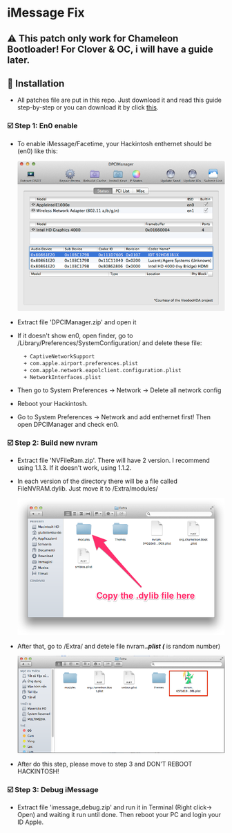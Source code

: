 # iMessage Fix

## ⚠️ This patch only work for Chameleon Bootloader! For Clover & OC, i will have a guide later.

## 💾 Installation

* All patches file are put in this repo. Just download it and read this guide step-by-step or you can download it by click <a href="https://github.com/red-toxic/iMessage-Fix/archive/refs/heads/main.zip">this</a>.

### ☑️ Step 1: En0 enable

* To enable iMessage/Facetime, your Hackintosh enthernet should be (en0) like this:

	![Screenshot](img/en0.png)

* Extract file 'DPCIManager.zip' and open it

* If it doesn't show en0, open finder, go to /Library/Preferences/SystemConfiguration/ and delete these file:

		+ CaptiveNetworkSupport
		+ com.apple.airport.preferences.plist
		+ com.apple.network.eapolclient.configuration.plist
		+ NetworkInterfaces.plist

* Then go to System Preferences -> Network -> Delete all network config

* Reboot your Hackintosh.

* Go to System Preferences -> Network and add enthernet first! Then open DPCIManager and check en0.

### ☑️ Step 2: Build new nvram

* Extract file 'NVFileRam.zip'. There will have 2 version. I recommend using 1.1.3. If it doesn't work, using 1.1.2.

* In each version of the directory there will be a file called FileNVRAM.dylib. Just move it to /Extra/modules/

	![Screenshot](img/modules.png)

* After that, go to /Extra/ and detele file nvram.*****.plist (***** is random number)

	![Screenshot](img/nvram.png)

* After do this step, please move to step 3 and DON'T REBOOT HACKINTOSH!

### ☑️ Step 3: Debug iMessage

* Extract file 'imessage_debug.zip' and run it in Terminal (Right click-> Open) and waiting it run until done. Then reboot your PC and login your ID Apple.